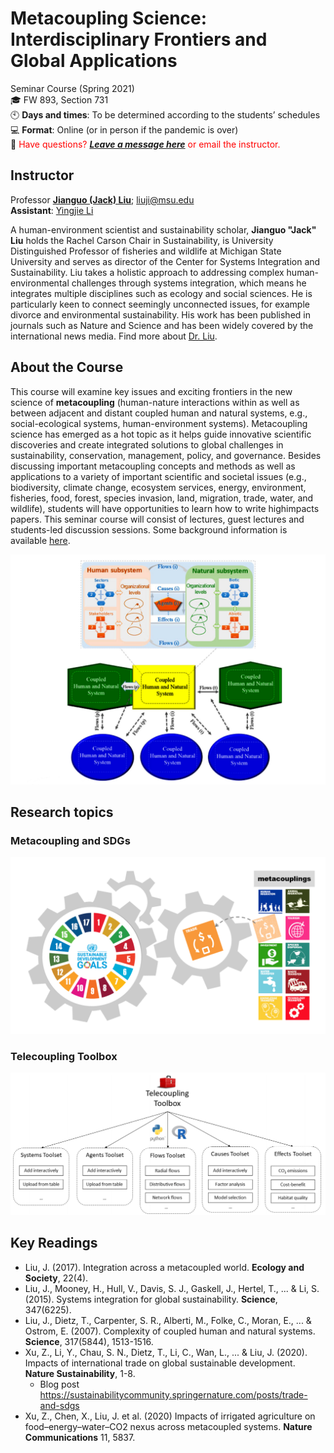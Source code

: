 # Metacoupling Science: Interdisciplinary Frontiers and Global Applications
Seminar Course (Spring 2021)\
:mortar_board: FW 893, Section 731\
:clock10: **Days and times**: To be determined according to the students’ schedules\
:computer: **Format**: Online (or in person if the pandemic is over)\
:red_circle: <span style="color:red">Have questions? [***Leave a message here***](https://docs.google.com/document/d/1cdDtqL1gZ2pBOcTUAnhdBaDcf4x-eKlsP_pHSRsqA5A/edit?usp=sharing) or email the instructor.</span>

## Instructor
Professor [**Jianguo (Jack) Liu**](http://www.csis.msu.edu/people/jianguo-jack-liu); liuji@msu.edu\
**Assistant**: [Yingjie Li](http://www.csis.msu.edu/people/yingjie-li)

A human-environment scientist and sustainability scholar, **Jianguo "Jack" Liu** holds the Rachel Carson Chair in Sustainability, is University Distinguished Professor of fisheries and wildlife at Michigan State University and serves as director of the Center for Systems Integration and Sustainability. Liu takes a holistic approach to addressing complex human-environmental challenges through systems integration, which means he integrates multiple disciplines such as ecology and social sciences. He is particularly keen to connect seemingly unconnected issues, for example divorce and environmental sustainability. His work has been published in journals such as Nature and Science and has been widely covered by the international news media. Find more about [Dr. Liu](http://www.csis.msu.edu/people/jianguo-jack-liu).

## About the Course
This course will examine key issues and exciting frontiers in the new science of **metacoupling** (human-nature interactions within as well as between adjacent and distant coupled human and natural systems, e.g., social-ecological systems, human-environment systems). Metacoupling science has emerged as a hot topic as it helps guide innovative scientific discoveries and create integrated solutions to global challenges in sustainability, conservation, management, policy, and governance. Besides discussing important metacoupling concepts and methods as well as applications to a variety of important scientific and societal issues (e.g., biodiversity, climate change, ecosystem services, energy, environment, fisheries, food, forest, species invasion, land, migration, trade, water, and wildlife), students will have opportunities to learn how to write highimpacts papers. This seminar course will consist of lectures, guest lectures and students-led discussion sessions. Some background information is available [here](https://www.canr.msu.edu/telecoupling/).

<p align="center">
  <img src="/images/liu_2017_metacoupling_framework.png" />
</p>

## Research topics
### Metacoupling and SDGs
![metacoupling_sdg_wheel](/images/metacoupling_sdg_wheel.png)

### Telecoupling Toolbox
![Tonini_2017_Telecoupling_Toolbox](/images/Tonini_2017_Telecoupling_Toolbox.png)

## Key Readings
- Liu, J. (2017). Integration across a metacoupled world. **Ecology and Society**, 22(4).
- Liu, J., Mooney, H., Hull, V., Davis, S. J., Gaskell, J., Hertel, T., ... & Li, S. (2015). Systems integration for global sustainability. **Science**, 347(6225).
- Liu, J., Dietz, T., Carpenter, S. R., Alberti, M., Folke, C., Moran, E., ... & Ostrom, E. (2007). Complexity of coupled human and natural systems. **Science**, 317(5844), 1513-1516.
- Xu, Z., Li, Y., Chau, S. N., Dietz, T., Li, C., Wan, L., ... & Liu, J. (2020). Impacts of international trade on global sustainable development. **Nature Sustainability**, 1-8.
  + Blog post https://sustainabilitycommunity.springernature.com/posts/trade-and-sdgs
- Xu, Z., Chen, X., Liu, J. et al. (2020) Impacts of irrigated agriculture on food–energy–water–CO2 nexus across metacoupled systems. **Nature Communications** 11, 5837.


